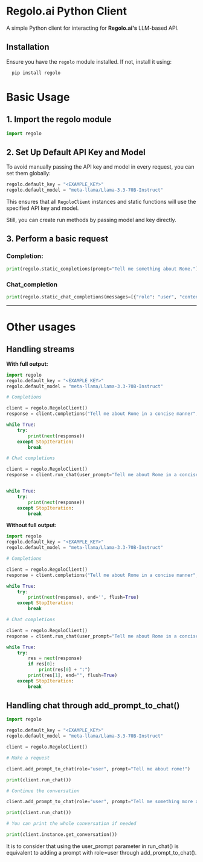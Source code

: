 # **Regolo.ai Python Client**

A simple Python client for interacting for **Regolo.ai's** LLM-based API.

## **Installation**
Ensure you have the `regolo` module installed. If not, install it using:

```bash
  pip install regolo
```

# **Basic Usage**

## **1. Import the regolo module**

```python
import regolo
```
 ## **2. Set Up Default API Key and Model**

To avoid manually passing the API key and model in every request, you can set them globally:

```python
regolo.default_key = "<EXAMPLE_KEY>"
regolo.default_model = "meta-llama/Llama-3.3-70B-Instruct"
```

This ensures that all `RegoloClient` instances and static functions will
use the specified API key and model.

Still, you can create run methods by passing model and key directly.

 ## **3. Perform a basic request**

### Completion:
```python
print(regolo.static_completions(prompt="Tell me something about Rome."))
```

### Chat_completion
```python
print(regolo.static_chat_completions(messages=[{"role": "user", "content": "Tell me something about rome"}]))
```

---

# **Other usages**

## **Handling streams**


**With full output:**

```python
import regolo
regolo.default_key = "<EXAMPLE_KEY>"
regolo.default_model = "meta-llama/Llama-3.3-70B-Instruct"

# Completions

client = regolo.RegoloClient()
response = client.completions("Tell me about Rome in a concise manner", full_output=True, stream=True)

while True:
    try:
        print(next(response))
    except StopIteration:
        break

# Chat completions

client = regolo.RegoloClient()
response = client.run_chat(user_prompt="Tell me about Rome in a concise manner", full_output=True, stream=True)


while True:
    try:
        print(next(response))
    except StopIteration:
        break
```

**Without full output:**

```python
import regolo
regolo.default_key = "<EXAMPLE_KEY>"
regolo.default_model = "meta-llama/Llama-3.3-70B-Instruct"

# Completions

client = regolo.RegoloClient()
response = client.completions("Tell me about Rome in a concise manner", full_output=True, stream=True)

while True:
    try:
        print(next(response), end='', flush=True)
    except StopIteration:
        break

# Chat completions

client = regolo.RegoloClient()
response = client.run_chat(user_prompt="Tell me about Rome in a concise manner", full_output=True, stream=True)

while True:
    try:
        res = next(response)
        if res[0]:
            print(res[0] + ":")
        print(res[1], end="", flush=True)
    except StopIteration:
        break
```

## **Handling chat through add_prompt_to_chat()**

```python
import regolo

regolo.default_key = "<EXAMPLE_KEY>"
regolo.default_model = "meta-llama/Llama-3.3-70B-Instruct"

client = regolo.RegoloClient()

# Make a request

client.add_prompt_to_chat(role="user", prompt="Tell me about rome!")

print(client.run_chat())

# Continue the conversation

client.add_prompt_to_chat(role="user", prompt="Tell me something more about it!")

print(client.run_chat())

# You can print the whole conversation if needed

print(client.instance.get_conversation())
```

It is to consider that using the user_prompt parameter in run_chat() is equivalent to adding a prompt with role=user
through add_prompt_to_chat().
